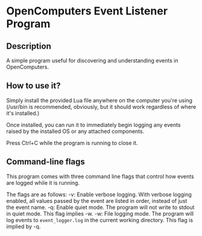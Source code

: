 # OpenComputers Event Listener Program
## Description
A simple program useful for discovering and understanding events in OpenComputers.
## How to use it?
Simply install the provided Lua file anywhere on the computer you're using (/usr/bin is recommended, obviously, but it should work regardless of where it's installed.)

Once installed, you can run it to immediately begin logging any events raised by the installed OS or any attached components.

Press Ctrl+C while the program is running to close it.
## Command-line flags
This program comes with three command line flags that control how events are logged while it is running. 

The flags are as follows:
-v: Enable verbose logging. With verbose logging enabled, all values passed by the event are listed in order, instead of just the event name.
-q: Enable quiet mode. The program will not write to stdout in quiet mode. This flag implies -w.
-w: File logging mode. The program will log events to `event_logger.log` in the current working directory. This flag is implied by -q.
